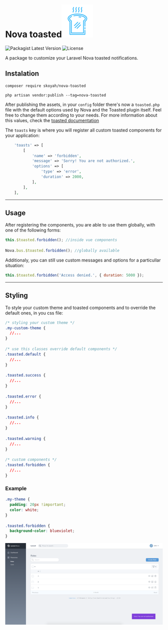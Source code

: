 # Nova toasted![Package Logo](images/package_logo.svg)

![Packagist Latest Version](https://img.shields.io/packagist/v/skoyah/nova-toasted?style=flat-square)
![License](https://img.shields.io/github/license/skoyah/nova-toasted?style=flat-square)

A package to customize your Laravel Nova toasted notifications.

## Instalation

```shell
composer require skoyah/nova-toasted
```

```shell
php artisan vendor:publish --tag=nova-toasted
```

After publishing the assets, in your `config` folder there's now a `toasted.php` file with the default options used by Nova and the Toasted plugin itself. Feel free to change them according to your needs. For more information about this values, check the [toasted documentation](https://github.com/shakee93/vue-toasted#api)

The `toasts` key is where you will register all custom toasted components for your application:

```php
    'toasts' => [
        [
            'name' => 'forbidden',
            'message' => 'Sorry! You are not authorized.',
            'options' => [
                'type' => 'error',
                'duration' => 2000,
            ],
        ],
    ],
```

---

## Usage

After registering the components, you are able to use them globally, with one of the following forms:

```javascript
this.$toasted.forbidden(); //inside vue components

Nova.bus.$toasted.forbidden(); //globally available
```

Additionaly, you can still use custom messages and options for a particullar situation:

```javascript
this.$toasted.forbidden('Access denied.', { duration: 5000 });
```

---

## Styling

To style your custom theme and toasted components and to override the default ones, in you css file:

```css
/* styling your custom theme */
.my-custom-theme {
  //...
}

/* use this classes override default components */
.toasted.default {
  //...
}

.toasted.success {
  //...
}

.toasted.error {
  //...
}

.toasted.info {
  //...
}

.toasted.warning {
  //...
}

/* custom components */
.toasted.forbidden {
  //...
}
```

### Example

```css
.my-theme {
  padding: 20px !important;
  color: white;
}

.toasted.forbidden {
  background-color: blueviolet;
}
```

![Example](images/example.png)
